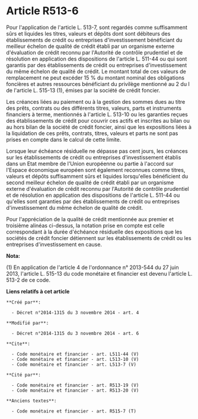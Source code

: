 # Article R513-6

Pour l'application de l'article L. 513-7, sont regardés comme suffisamment sûrs et liquides les titres, valeurs et dépôts
dont sont débiteurs des établissements de crédit ou entreprises d'investissement bénéficiant du meilleur échelon de qualité
de crédit établi par un organisme externe d'évaluation de crédit reconnu par l'Autorité de contrôle prudentiel et de
résolution en application des dispositions de l'article L. 511-44 ou qui sont garantis par des établissements de crédit ou
entreprises d'investissement du même échelon de qualité de crédit. Le montant total de ces valeurs de remplacement ne peut
excéder 15 % du montant nominal des obligations foncières et autres ressources bénéficiant du privilège mentionné au 2 du I
de l'article L. 515-13 (1), émises par la société de crédit foncier. 

Les créances liées au paiement ou à la gestion des sommes dues au titre des prêts, contrats ou des différents titres,
valeurs, parts et instruments financiers à terme, mentionnés à l'article L. 513-10 ou les garanties reçues des établissements
de crédit pour couvrir ces actifs et inscrites au bilan ou au hors bilan de la société de crédit foncier, ainsi que les
expositions liées à la liquidation de ces prêts, contrats, titres, valeurs et parts ne sont pas prises en compte dans le
calcul de cette limite. 

Lorsque leur échéance résiduelle ne dépasse pas cent jours, les créances sur les établissements de crédit ou entreprises
d'investissement établis dans un Etat membre de l'Union européenne ou partie à l'accord sur l'Espace économique européen sont
également reconnues comme titres, valeurs et dépôts suffisamment sûrs et liquides lorsqu'elles bénéficient du second meilleur
échelon de qualité de crédit établi par un organisme externe d'évaluation de crédit reconnu par l'Autorité de contrôle
prudentiel et de résolution en application des dispositions de l'article L. 511-44 ou qu'elles sont garanties par des
établissements de crédit ou entreprises d'investissement du même échelon de qualité de crédit. 

Pour l'appréciation de la qualité de crédit mentionnée aux premier et troisième alinéas ci-dessus, la notation prise en
compte est celle correspondant à la durée d'échéance résiduelle des expositions que les sociétés de crédit foncier détiennent
sur les établissements de crédit ou les entreprises d'investissement en cause.

**Nota:**

(1) En application de l'article 4 de l'ordonnance n° 2013-544 du 27 juin 2013, l'article L. 515-13 du code monétaire et
financier est devenu l'article L. 513-2 de ce code.

**Liens relatifs à cet article**

	**Créé par**:

	  - Décret n°2014-1315 du 3 novembre 2014 - art. 4

	**Modifié par**:

	  - Décret n°2014-1315 du 3 novembre 2014 - art. 6

	**Cite**:

	  - Code monétaire et financier - art. L511-44 (V)
	  - Code monétaire et financier - art. L513-10 (V)
	  - Code monétaire et financier - art. L513-7 (V)

	**Cité par**:

	  - Code monétaire et financier - art. R513-19 (V)
	  - Code monétaire et financier - art. R513-20 (V)

	**Anciens textes**:

	  - Code monétaire et financier - art. R515-7 (T)
